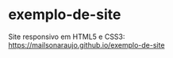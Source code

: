 # exemplo-de-site
Site responsivo em HTML5 e CSS3:<br>
https://mailsonaraujo.github.io/exemplo-de-site
